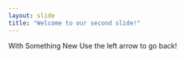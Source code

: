 ```yaml
---
layout: slide
title: "Welcome to our second slide!"
---
```

With Something New
Use the left arrow to go back!